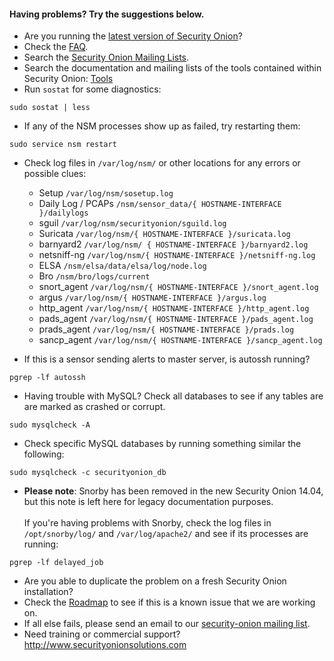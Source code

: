 #### Having problems?  Try the suggestions below. ####

  * Are you running the [latest version of Security Onion](Upgrade)?
  * Check the [FAQ](FAQ).
  * Search the [Security Onion Mailing Lists](MailingLists).
  * Search the documentation and mailing lists of the tools contained within Security Onion: [Tools](Tools)
  * Run `sostat` for some diagnostics:
```
sudo sostat | less
```
  * If any of the NSM processes show up as failed, try restarting them:
```
sudo service nsm restart
```
  * Check log files in `/var/log/nsm/` or other locations for any errors or possible clues:


    *  Setup          `/var/log/nsm/sosetup.log`
    *  Daily Log / PCAPs      `/nsm/sensor_data/{ HOSTNAME-INTERFACE }/dailylogs`
    *  sguil           `/var/log/nsm/securityonion/sguild.log`
    *  Suricata        `/var/log/nsm/{ HOSTNAME-INTERFACE }/suricata.log`
    *  barnyard2       `/var/log/nsm/ { HOSTNAME-INTERFACE }/barnyard2.log`
    *  netsniff-ng     `/var/log/nsm/{ HOSTNAME-INTERFACE }/netsniff-ng.log`
    *  ELSA            `/nsm/elsa/data/elsa/log/node.log`
    *  Bro              `/nsm/bro/logs/current`
    *  snort_agent      `/var/log/nsm/{ HOSTNAME-INTERFACE }/snort_agent.log`
    *  argus            `/var/log/nsm/{ HOSTNAME-INTERFACE }/argus.log`
    *  http_agent       `/var/log/nsm/{ HOSTNAME-INTERFACE }/http_agent.log`
    *  pads_agent       `/var/log/nsm/{ HOSTNAME-INTERFACE }/pads_agent.log`
    *  prads_agent      `/var/log/nsm/{ HOSTNAME-INTERFACE }/prads.log`
    *  sancp_agent      `/var/log/nsm/{ HOSTNAME-INTERFACE }/sancp_agent.log`

* If this is a sensor sending alerts to master server, is autossh running?
```
pgrep -lf autossh
```

 * Having trouble with MySQL?  Check all databases to see if any tables are are marked as crashed or corrupt.
```
sudo mysqlcheck -A
```
 * Check specific MySQL databases by running something similar the following:
```
sudo mysqlcheck -c securityonion_db
```
  * **Please note**: Snorby has been removed in the new Security Onion 14.04, but this note is left here for legacy documentation purposes.<br/><br/> 
If you're having problems with Snorby, check the log files in `/opt/snorby/log/` and `/var/log/apache2/` and see if its processes are running:
```
pgrep -lf delayed_job
```

  * Are you able to duplicate the problem on a fresh Security Onion installation?
  * Check the [Roadmap](Roadmap) to see if this is a known issue that we are working on.
  * If all else fails, please send an email to our [security-onion mailing list](MailingLists).
  * Need training or commercial support?  http://www.securityonionsolutions.com